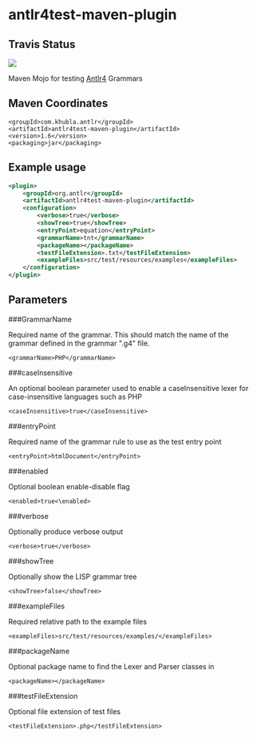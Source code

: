 antlr4test-maven-plugin
===============

Travis Status
---------

<a href="https://travis-ci.org/teverett/antlr4test-maven-plugin"><img src="https://api.travis-ci.org/teverett/antlr4test-maven-plugin.png"></a>

Maven Mojo for testing [Antlr4](http://www.antlr.org/) Grammars

Maven Coordinates
-------------

```
<groupId>com.khubla.antlr</groupId>
<artifactId>antlr4test-maven-plugin</artifactId>
<version>1.6</version>
<packaging>jar</packaging>
```

Example usage
---------

```xml
<plugin>
	<groupId>org.antlr</groupId>
	<artifactId>antlr4test-maven-plugin</artifactId>
	<configuration>
		<verbose>true</verbose>
		<showTree>true</showTree>
		<entryPoint>equation</entryPoint>
		<grammarName>tnt</grammarName>
		<packageName></packageName>
		<testFileExtension>.txt</testFileExtension>
		<exampleFiles>src/test/resources/examples</exampleFiles>
	</configuration>
</plugin>
```

Parameters
---------

###GrammarName

Required name of the grammar.  This should match the name of the grammar defined in the grammar ".g4" file.

```
<grammarName>PHP</grammarName>
```

###caseInsensitive

An optional boolean parameter used to enable a caseInsensitive lexer for case-insensitive languages such as PHP

```
<caseInsensitive>true</caseInsensitive>
```

###entryPoint

Required name of the grammar rule to use as the test entry point

```
<entryPoint>htmlDocument</entryPoint>
```

###enabled

Optional boolean enable-disable flag

```
<enabled>true<\enabled>
```

###verbose

Optionally produce verbose output

```
<verbose>true</verbose>
```

###showTree

Optionally show the LISP grammar tree

```
<showTree>false</showTree>
```

###exampleFiles

Required relative path to the example files

```
<exampleFiles>src/test/resources/examples/</exampleFiles>
```

###packageName

Optional package name to find the Lexer and Parser classes in

```
<packageName></packageName>
```

###testFileExtension 

Optional file extension of test files

```
<testFileExtension>.php</testFileExtension>
```


